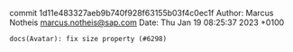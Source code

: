 commit 1d11e483327aeb9b740f928f63155b03f4c0ec1f
Author: Marcus Notheis <marcus.notheis@sap.com>
Date:   Thu Jan 19 08:25:37 2023 +0100

    docs(Avatar): fix size property (#6298)
